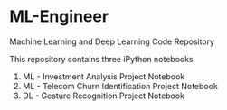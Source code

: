 # ML-Engineer
Machine Learning and Deep Learning Code Repository

This repository contains three iPython notebooks

1. ML - Investment Analysis Project Notebook
2. ML - Telecom Churn Identification Project Notebook
3. DL - Gesture Recognition Project Notebook
